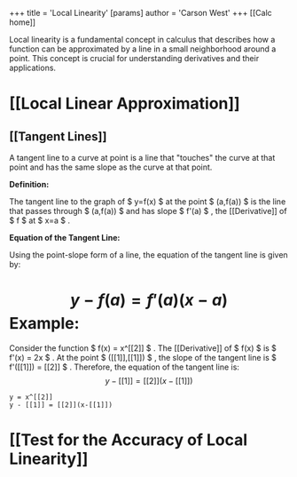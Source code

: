 +++
 title = 'Local Linearity'
[params]
	author = 'Carson West'
+++
[[Calc home]]

Local linearity is a fundamental concept in calculus that describes how a function can be approximated by a line in a small neighborhood around a point. This concept is crucial for understanding derivatives and their applications.
# [[Local Linear Approximation]]


## [[Tangent Lines]]

A tangent line to a curve at point is a line that "touches" the curve at that point and has the same slope as the curve at that point. 

**Definition:**

The tangent line to the graph of  $ y=f(x) $  at the point  $ (a,f(a)) $  is the line that passes through  $ (a,f(a)) $  and has slope  $ f'(a) $ , the [[Derivative]] of  $ f $  at  $ x=a $ .

**Equation of the Tangent Line:**

Using the point-slope form of a line, the equation of the tangent line is given by:
#  $$ y - f(a) = f'(a)(x-a) $$  **Example:**
Consider the function  $ f(x) = x^[[2]] $ . The [[Derivative]] of  $ f(x) $  is  $ f'(x) = 2x $ . At the point  $ ([[1]],[[1]]) $ , the slope of the tangent line is  $ f'([[1]]) = [[2]] $ . 
Therefore, the equation of the tangent line is:
 $$ y - [[1]] = [[2]](x-[[1]]) $$  
```desmos-graph
y = x^[[2]]
y - [[1]] = [[2]](x-[[1]])
```

# [[Test for the Accuracy of Local Linearity]]